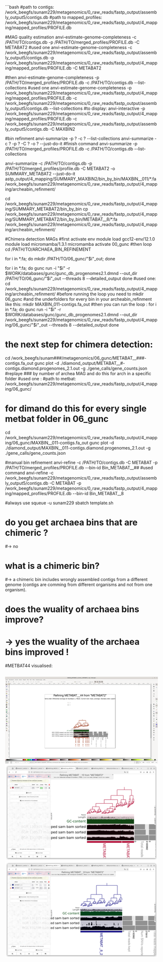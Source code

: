 ´´´bash
#path to contigs:
/work_beegfs/sunam229/metagenomics/0_raw_reads/fastp_output/assembly_output5/contigs.db
#path to mapped_profiles:
/work_beegfs/sunam229/metagenomics/0_raw_reads/fastp_output/4_mapping/mapped_profiles/PROFILE.db

#MAG quality estimation
anvi-estimate-genome-completeness -c /PATH/TO/contigs.db -p /PATH/TO/merged_profiles/PROFILE.db -C METABAT2
#used one 
anvi-estimate-genome-completeness -c /work_beegfs/sunam229/metagenomics/0_raw_reads/fastp_output/assembly_output5/contigs.db -p /work_beegfs/sunam229/metagenomics/0_raw_reads/fastp_output/4_mapping/mapped_profiles/PROFILE.db -C METABAT2


#then
anvi-estimate-genome-completeness -p /PATH/TO/merged_profiles/PROFILE.db -c /PATH/TO/contigs.db --list-collections
#used one
anvi-estimate-genome-completeness -p /work_beegfs/sunam229/metagenomics/0_raw_reads/fastp_output/4_mapping/mapped_profiles/PROFILE.db -c /work_beegfs/sunam229/metagenomics/0_raw_reads/fastp_output/assembly_output5/contigs.db --list-collections
#to display:
anvi-interactive -p /work_beegfs/sunam229/metagenomics/0_raw_reads/fastp_output/4_mapping/mapped_profiles/PROFILE.db -c /work_beegfs/sunam229/metagenomics/0_raw_reads/fastp_output/assembly_output5/contigs.db -C MAXBIN2


#bin refinment 
anvi-summarize -p ? -c ? --list-collections
anvi-summarize -c ? -p ? -C ? -o ? --just-do-it
#finish command 
anvi-summarize -p /PATH/TO/merged_profiles/PROFILE.db -c /PATH/TO/contigs.db --list-collections

anvi-summarize -c /PATH/TO/contigs.db -p /PATH/TO/merged_profiles/profile.db -C METABAT2 -o SUMMARY_METABAT2 --just-do-it
astp_output/4_mapping/SUMMARY_MAXBIN2/bin_by_bin/MAXBIN__011/*.fa /work_beegfs/sunam229/metagenomics/0_raw_reads/fastp_output/4_mapping/archeabin_refinment/

cd /work_beegfs/sunam229/metagenomics/0_raw_reads/fastp_output/4_mapping/SUMMARY_METABAT2/bin_by_bin
cp /work_beegfs/sunam229/metagenomics/0_raw_reads/fastp_output/4_mapping/SUMMARY_METABAT2/bin_by_bin/METABAT__8/*.fa /work_beegfs/sunam229/metagenomics/0_raw_reads/fastp_output/4_mapping/archeabin_refinment/

#Chimera detection MAGs 
#first activate env
module load gcc12-env/12.1.0
module load micromamba/1.3.1
micromamba activate 00_gunc
#then loop
cd /PATH/TO/ARCHAEA_BIN_REFINEMENT

for i in *.fa; do mkdir /PATH/TO/06_gunc/"$i"_out; done

for i in *.fa; do
  gunc run -i "$i" -r $WORK/databases/gunc/gunc_db_progenomes2.1.dmnd --out_dir /PATH/TO/06_gunc/"$i"_out --threads 8 --detailed_output
done
#used one:
cd /work_beegfs/sunam229/metagenomics/0_raw_reads/fastp_output/4_mapping/archeabin_refinment/
#before running the loop you need to 
mkdir 06_gunc
#and the underfolders for every bin in your archeabin_refinment like this:
mkdir MAXBIN_011-contigs.fa_out 
#then you can run the loop : 
for i in *.fa; do
  gunc run -i "$i" -r $WORK/databases/gunc/gunc_db_progenomes2.1.dmnd --out_dir /work_beegfs/sunam229/metagenomics/0_raw_reads/fastp_output/4_mapping/06_gunc/"$i"_out --threads 8 --detailed_output
done
# the next step for chimera detection:
cd /work_beegfs/sunam###/metagenomics/06_gunc/METABAT__###-contigs.fa_out
gunc plot -d ./diamond_output/METABAT__#-contigs.diamond.progenomes_2.1.out -g ./gene_calls/gene_counts.json
#replaye ### by number of archea MAG and do this for arch in a specific folder 
#used one :
#path to metbat:
/work_beegfs/sunam229/metagenomics/0_raw_reads/fastp_output/4_mapping/06_gunc/ 
# for dimand do this for every single metbat folder in 06_gunc 
cd /work_beegfs/sunam229/metagenomics/0_raw_reads/fastp_output/4_mapping/06_gunc/MAXBIN__011-contigs.fa_out
gunc plot -d ./diamond_output/MAXBIN__011-contigs.diamond.progenomes_2.1.out -g ./gene_calls/gene_counts.json

#manual bin refinement
anvi-refine -c /PATH/TO/contigs.db -C METABAT -p /PATH/TO/merged_profiles/PROFILE.db --bin-id Bin_METABAT__##
#used command 
anvi-refine -c /work_beegfs/sunam229/metagenomics/0_raw_reads/fastp_output/assembly_output5/contigs.db -C METABAT -p /work_beegfs/sunam229/metagenomics/0_raw_reads/fastp_output/4_mapping/mapped_profiles/PROFILE.db  --bin-id Bin_METABAT__8

 #always use 
squeue -u sunam229
sbatch template.sh

# do you get archaea bins that are chimeric ? 
#-> no
# what is a chimeric bin?
#-> a chimeric bin includes wrongly assembled contigs from a different genome (contigs are comming from different organisms and not from one organism). 

# does the wuality of archaea bins improve?
# -> yes the wuality of the archaea bins improved ! 

#METBAT44 visualised:
```bash
```

![image](./resources/Bildschirmfoto%20vom%202025-01-23%2014-01-07.png)
![alt text](<resources/Bildschirmfoto vom 2025-01-23 14-10-53.png>)
![alt text](<resources/Bildschirmfoto vom 2025-01-23 14-11-42.png>)


